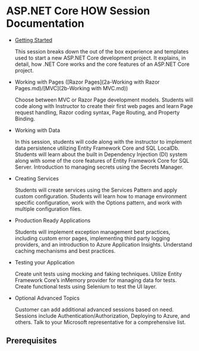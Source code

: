 # ASP.NET Core HOW Session Documentation

- [Getting Started](1-GettingStarted.md)

    This session breaks down the out of the box experience and templates used to start a new ASP.NET Core
    development project. It explains, in detail, how .NET Core works and the core features of an ASP.NET Core project.

- Working with Pages ([Razor Pages](2a-Working with Razor Pages.md)/[MVC](2b-Working with MVC.md))

    Choose between MVC or Razor Page development models. Students will code along with Instructor to create their
    first web pages and learn Page request handling, Razor coding syntax, Page Routing, and Property Binding.

- Working with Data

    In this session, students will code along with the instructor to implement data persistence utilizing Entity
    Framework Core and SQL LocalDb. Students will learn about the built in Dependency Injection (DI) system along
    with some of the core features of Entity Framework Core for SQL Server. Introduction to managing secrets using
    the Secrets Manager.

- Creating Services

    Students will create services using the Services Pattern and apply custom configuration. Students will learn how to
    manage environment specific configuration, work with the Options pattern, and work with multiple configuration
    files.

- Production Ready Applications

    Students will implement exception management best practices, including custom error pages, implementing third
    party logging providers, and an introduction to Azure Application Insights. Understand caching mechanisms and
    best practices.

- Testing your Application

    Create unit tests using mocking and faking techniques. Utilize Entity Framework Core’s inMemory provider for
    managing data for tests. Create functional tests using Selenium to test the UI layer.

- Optional Advanced Topics

    Customer can add additional advanced sessions based on need. Sessions include Authentication/Authorization,
    Deploying to Azure, and others. Talk to your Microsoft representative for a comprehensive list.


## Prerequisites
